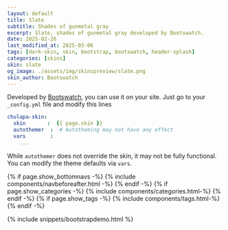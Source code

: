 ```yaml
---
layout: default
title: Slate
subtitle: Shades of gunmetal gray
excerpt: Slate, shades of gunmetal gray developed by Bootswatch.
date: 2025-02-26
last_modified_at: 2025-03-06
tags: [dark-skin, skin, bootstrap, bootswatch, header-splash]
categories: [skins]
skin: slate
og_image: ./assets/img/skinspreview/slate.png
skin_author: Bootswatch
---
```



Developed by [Bootswatch](https://bootswatch.com/), you can use it on your site. Just go to your `_config.yml` file and modify this lines

```yaml
chulapa-skin: 
  skin       :  {{ page.skin }}
  autothemer  :  # Autotheming may not have any effect
  vars        :    
    ...
```


While `autothemer` does not override the skin, it may not be fully functional. You can modify the theme defaults via `vars`.




{% if page.show_bottomnavs -%}
{% include components/navbeforeafter.html -%}
{% endif -%}
{% if page.show_categories -%}
{% include components/categories.html-%}
{% endif -%}
{% if page.show_tags -%}
{% include components/tags.html-%}
{% endif -%}


{% include snippets/bootstrapdemo.html  %}
